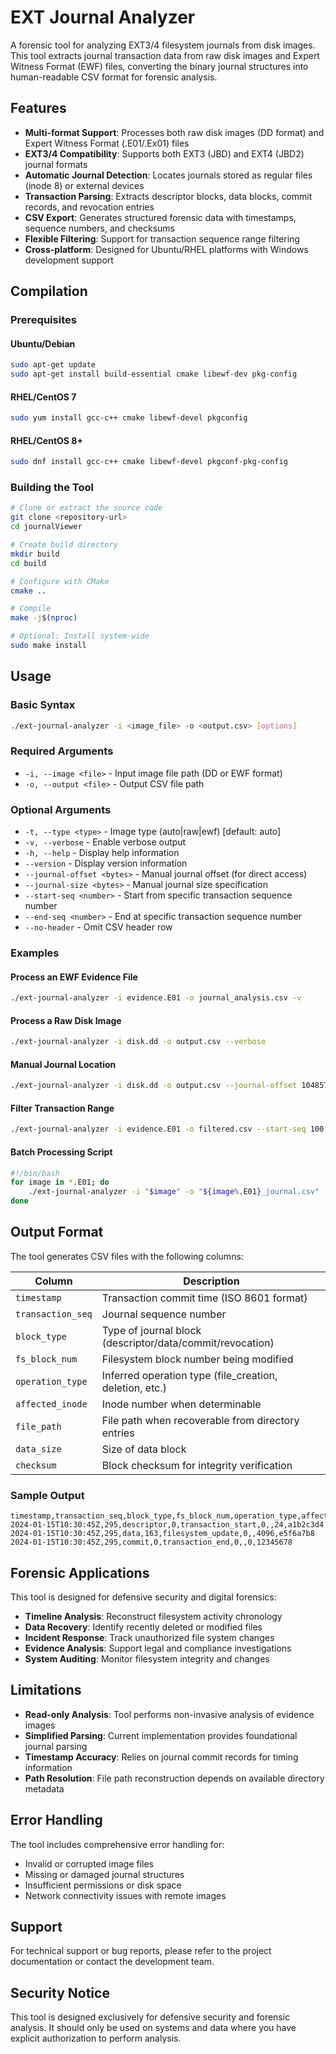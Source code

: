 # EXT Journal Analyzer

A forensic tool for analyzing EXT3/4 filesystem journals from disk images. This tool extracts journal transaction data from raw disk images and Expert Witness Format (EWF) files, converting the binary journal structures into human-readable CSV format for forensic analysis.

## Features

- **Multi-format Support**: Processes both raw disk images (DD format) and Expert Witness Format (.E01/.Ex01) files
- **EXT3/4 Compatibility**: Supports both EXT3 (JBD) and EXT4 (JBD2) journal formats
- **Automatic Journal Detection**: Locates journals stored as regular files (inode 8) or external devices
- **Transaction Parsing**: Extracts descriptor blocks, data blocks, commit records, and revocation entries
- **CSV Export**: Generates structured forensic data with timestamps, sequence numbers, and checksums
- **Flexible Filtering**: Support for transaction sequence range filtering
- **Cross-platform**: Designed for Ubuntu/RHEL platforms with Windows development support

## Compilation

### Prerequisites

#### Ubuntu/Debian
```bash
sudo apt-get update
sudo apt-get install build-essential cmake libewf-dev pkg-config
```

#### RHEL/CentOS 7
```bash
sudo yum install gcc-c++ cmake libewf-devel pkgconfig
```

#### RHEL/CentOS 8+
```bash
sudo dnf install gcc-c++ cmake libewf-devel pkgconf-pkg-config
```

### Building the Tool

```bash
# Clone or extract the source code
git clone <repository-url>
cd journalViewer

# Create build directory
mkdir build
cd build

# Configure with CMake
cmake ..

# Compile
make -j$(nproc)

# Optional: Install system-wide
sudo make install
```

## Usage

### Basic Syntax
```bash
./ext-journal-analyzer -i <image_file> -o <output.csv> [options]
```

### Required Arguments
- `-i, --image <file>` - Input image file path (DD or EWF format)
- `-o, --output <file>` - Output CSV file path

### Optional Arguments
- `-t, --type <type>` - Image type (auto|raw|ewf) [default: auto]
- `-v, --verbose` - Enable verbose output
- `-h, --help` - Display help information
- `--version` - Display version information
- `--journal-offset <bytes>` - Manual journal offset (for direct access)
- `--journal-size <bytes>` - Manual journal size specification
- `--start-seq <number>` - Start from specific transaction sequence number
- `--end-seq <number>` - End at specific transaction sequence number
- `--no-header` - Omit CSV header row

### Examples

#### Process an EWF Evidence File
```bash
./ext-journal-analyzer -i evidence.E01 -o journal_analysis.csv -v
```

#### Process a Raw Disk Image
```bash
./ext-journal-analyzer -i disk.dd -o output.csv --verbose
```

#### Manual Journal Location
```bash
./ext-journal-analyzer -i disk.dd -o output.csv --journal-offset 1048576
```

#### Filter Transaction Range
```bash
./ext-journal-analyzer -i evidence.E01 -o filtered.csv --start-seq 100 --end-seq 200
```

#### Batch Processing Script
```bash
#!/bin/bash
for image in *.E01; do
    ./ext-journal-analyzer -i "$image" -o "${image%.E01}_journal.csv" -v
done
```

## Output Format

The tool generates CSV files with the following columns:

| Column | Description |
|--------|-------------|
| `timestamp` | Transaction commit time (ISO 8601 format) |
| `transaction_seq` | Journal sequence number |
| `block_type` | Type of journal block (descriptor/data/commit/revocation) |
| `fs_block_num` | Filesystem block number being modified |
| `operation_type` | Inferred operation type (file_creation, deletion, etc.) |
| `affected_inode` | Inode number when determinable |
| `file_path` | File path when recoverable from directory entries |
| `data_size` | Size of data block |
| `checksum` | Block checksum for integrity verification |

### Sample Output
```csv
timestamp,transaction_seq,block_type,fs_block_num,operation_type,affected_inode,file_path,data_size,checksum
2024-01-15T10:30:45Z,295,descriptor,0,transaction_start,0,,24,a1b2c3d4
2024-01-15T10:30:45Z,295,data,163,filesystem_update,0,,4096,e5f6a7b8
2024-01-15T10:30:45Z,295,commit,0,transaction_end,0,,0,12345678
```

## Forensic Applications

This tool is designed for defensive security and digital forensics:

- **Timeline Analysis**: Reconstruct filesystem activity chronology
- **Data Recovery**: Identify recently deleted or modified files
- **Incident Response**: Track unauthorized file system changes
- **Evidence Analysis**: Support legal and compliance investigations
- **System Auditing**: Monitor filesystem integrity and changes

## Limitations

- **Read-only Analysis**: Tool performs non-invasive analysis of evidence images
- **Simplified Parsing**: Current implementation provides foundational journal parsing
- **Timestamp Accuracy**: Relies on journal commit records for timing information
- **Path Resolution**: File path reconstruction depends on available directory metadata

## Error Handling

The tool includes comprehensive error handling for:
- Invalid or corrupted image files
- Missing or damaged journal structures
- Insufficient permissions or disk space
- Network connectivity issues with remote images

## Support

For technical support or bug reports, please refer to the project documentation or contact the development team.

## Security Notice

This tool is designed exclusively for defensive security and forensic analysis. It should only be used on systems and data where you have explicit authorization to perform analysis.
